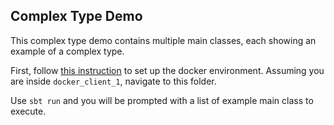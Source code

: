 ## Complex Type Demo
This complex type demo contains multiple main classes, each showing an example of a complex type.

First, follow [this instruction](../README.md#Prepare-test-environment) to set up the docker environment.
Assuming you are inside `docker_client_1`, navigate to this folder. 

Use `sbt run` and you will be prompted with a list of example main class to execute.
